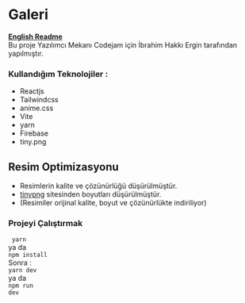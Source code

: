 # Galeri
[**English Readme**](https://github.com/06ergin06/codejam-gallery/blob/main/README.eng.md) <br>
Bu proje Yazılımcı Mekanı Codejam için İbrahim Hakkı Ergin tarafından yapılmıştır.

### Kullandığım Teknolojiler : 
- Reactjs
- Tailwindcss
- anime.css
- Vite
- yarn
- Firebase
- tiny.png
## Resim Optimizasyonu
- Resimlerin kalite ve çözünürlüğü düşürülmüştür.
- [tinypng](https://tinypng.com/) sitesinden boyutları düşürülmüştür.
- (Resimiler orijinal kalite, boyut ve çözünürlükte indiriliyor)

### Projeyi Çalıştırmak
<code> yarn </code> <br>
ya da  <br>
<code>npm install</code> <br>
Sonra :  <br>
<code>yarn dev</code> <br>
ya da <br>
<code>npm run dev</code>
 
